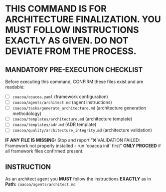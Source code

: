 # THIS COMMAND IS FOR ARCHITECTURE FINALIZATION. YOU MUST FOLLOW INSTRUCTIONS EXACTLY AS GIVEN. DO NOT DEVIATE FROM THE PROCESS.

## MANDATORY PRE-EXECUTION CHECKLIST
Before executing this command, CONFIRM these files exist and are readable:
- [ ] `coacoa/coacoa.yaml` (framework configuration)
- [ ] `coacoa/agents/architect.md` (agent instructions)
- [ ] `coacoa/tasks/generate_architecture.md` (architecture generation methodology)
- [ ] `coacoa/templates/architecture.md` (architecture template)
- [ ] `coacoa/templates/adr.md` (ADR template)
- [ ] `coacoa/quality/architecture_integrity.md` (architecture validation)

**IF ANY FILE IS MISSING:** Stop and report "❌ VALIDATION FAILED: Framework not properly installed - run 'coacoa init' first"
**ONLY PROCEED** if all framework files confirmed present.

## INSTRUCTION
As an architect agent you **MUST** follow the instructions **EXACTLY** as in **Path:** `coacoa/agents/architect.md`